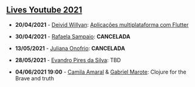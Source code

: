 ## [Lives Youtube 2021](https://youtube.com/c/devbage)

* **20/04/2021** - [Deivid Willyan](https://www.linkedin.com/in/deivid-willyan-19776abb/): [Aplicações multiplataforma com Flutter](https://www.youtube.com/watch?v=5IY222WbF4M)

* **30/04/2021** - [Rafaela Sampaio](https://www.linkedin.com/in/rafaelagsampaio/): **CANCELADA**

* **13/05/2021** - [Juliana Onofrio](https://www.linkedin.com/in/julianaonofrio/): **CANCELADA**
 
* **28/05/2021** - [Evandro Pires da Silva](https://www.linkedin.com/in/epiresdasilva/): TBD

* **04/06/2021 19:00** - [Camila Amaral](https://www.linkedin.com/in/camila-shiguematsu/) & [Gabriel Marote](https://www.linkedin.com/in/gamarote/): Clojure for the Brave and truth
